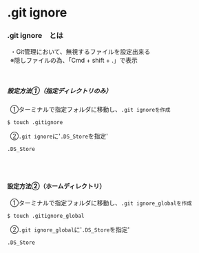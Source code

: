 # .git ignore

### .git ignore　とは<br>
&ensp;・Git管理において、無視するファイルを設定出来る<br>
&ensp;※隠しファイルの為、「Cmd + shift + .」で表示<br>

<br>

##### 設定方法①（指定ディレクトリのみ）<br>
&ensp;①ターミナルで指定フォルダに移動し、`.git ignoreを作成`<br>
```
$ touch .gitignore
```

&ensp;②`.git ignore`に'`.DS_Store`を指定'<br>
```
.DS_Store
```

<br>
<br>

#### 設定方法②（ホームディレクトリ）<br>
&ensp;①ターミナルで指定フォルダに移動し、`.git ignore_globalを作成`<br>
```
$ touch .gitignore_global
```

&ensp;②`.git ignore_global`に'`.DS_Store`を指定'<br>
```
.DS_Store
```

<br>
<br>
